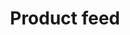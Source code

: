 ---
title: Product feed
excerpt: ''
deprecated: false
hidden: false
metadata:
  title: ''
  description: ''
  robots: index
next:
  description: ''
---